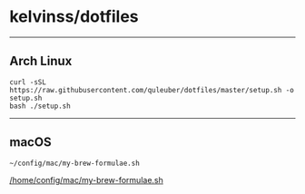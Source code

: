 # kelvinss/dotfiles

---

## Arch Linux

    curl -sSL https://raw.githubusercontent.com/quleuber/dotfiles/master/setup.sh -o setup.sh
    bash ./setup.sh

---

## macOS

```sh
~/config/mac/my-brew-formulae.sh
```

[/home/config/mac/my-brew-formulae.sh](.home/config/mac/my-brew-formulae.sh)
